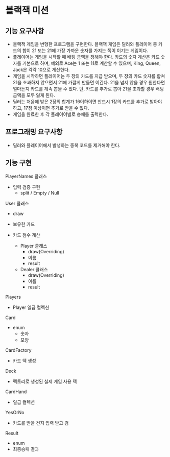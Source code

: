 # 블랙잭 미션

## 기능 요구사항

- 블랙잭 게임을 변형한 프로그램을 구현한다. 블랙잭 게임은 딜러와 플레이어 중 카드의 합이 21 또는 21에 가장 가까운 숫자를 가지는 쪽이 이기는 게임이다.
- 플레이어는 게임을 시작할 때 배팅 금액을 정해야 한다. 카드의 숫자 계산은 카드 숫자를 기본으로 하며, 예외로 Ace는 1 또는 11로 계산할 수 있으며, King, Queen, Jack은 각각 10으로 계산한다.
- 게임을 시작하면 플레이어는 두 장의 카드를 지급 받으며, 두 장의 카드 숫자를 합쳐 21을 초과하지 않으면서 21에 가깝게 만들면 이긴다. 21을 넘지 않을 경우 원한다면 얼마든지 카드를 계속 뽑을 수 있다. 단, 카드를 추가로 뽑아 21을 초과할 경우 배팅 금액을 모두 잃게 된다.
- 딜러는 처음에 받은 2장의 합계가 16이하이면 반드시 1장의 카드를 추가로 받아야 하고, 17점 이상이면 추가로 받을 수 없다.
- 게임을 완료한 후 각 플레이어별로 승패를 출력한다.

## 프로그래밍 요구사항

- 딜러와 플레이어에서 발생하는 중복 코드를 제거해야 한다.

## 기능 구현

PlayerNames 클래스

- 입력 검증 구현
  - split / Empty / Null


User 클래스
- draw
- 보유한 카드
- 카드 점수 계산

    - Player 클래스
      - draw(Overriding)
      - 이름
      - result
    - Dealer 클래스
      - draw(Overriding)
      - 이름
      - result

Players
- Player 일급 컬렉션


Card

- enum
  - 숫자
  - 모양

CardFactory

- 카드 덱 생성

Deck

- 팩토리로 생성된 실제 게임 사용 덱

CardHand

- 일급 컬렉션

YesOrNo

- 카드를 받을 건지 입력 받고 검

Result

- enum
- 최종승패 결과
